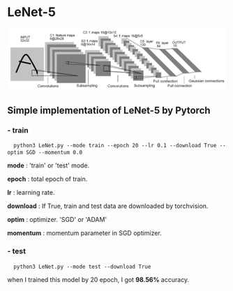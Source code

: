 LeNet-5
=======
![Architecture](./images/LeNet-5_Architecture.JPG)
## __Simple implementation of LeNet-5 by Pytorch__


### - __train__

```
  python3 LeNet.py --mode train --epoch 20 --lr 0.1 --download True --optim SGD --momentum 0.0
```

__mode__ : 'train' or 'test' mode.

__epoch__ : total epoch of train.

__lr__ : learning rate.

__download__ : If True, train and test data are downloaded by torchvision.

__optim__ : optimizer. 'SGD' or 'ADAM'

__momentum__ : momentum parameter in SGD optimizer.

### - __test__

```
  python3 LeNet.py --mode test --download True
```
when I trained this model by 20 epoch, I got __98.56%__ accuracy.
